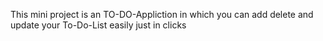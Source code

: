 This mini project is an TO-DO-Appliction in which you can add delete and update your To-Do-List easily just in clicks 
